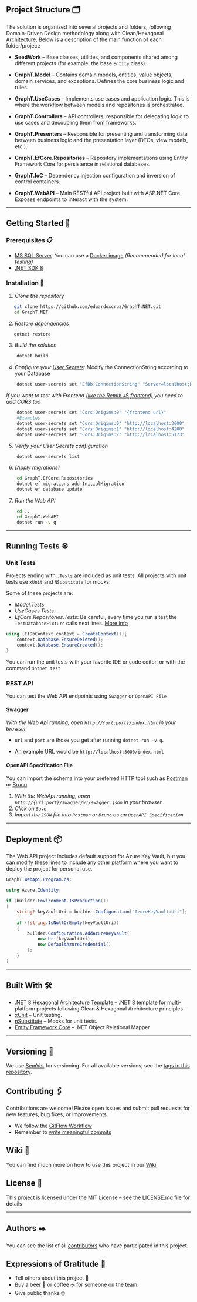 ## Project Structure 🗂️

The solution is organized into several projects and folders, following Domain-Driven Design methodology along with Clean/Hexagonal Architecture. Below is a description of the main function of each folder/project:

- **SeedWork** – Base classes, utilities, and components shared among different projects (for example, the base `Entity` class).

- **GraphT.Model** – Contains domain models, entities, value objects, domain services, and exceptions. Defines the core business logic and rules.

- **GraphT.UseCases** – Implements use cases and application logic. This is where the workflow between models and repositories is orchestrated.

- **GraphT.Controllers** – API controllers, responsible for delegating logic to use cases and decoupling them from frameworks.

- **GraphT.Presenters** – Responsible for presenting and transforming data between business logic and the presentation layer (DTOs, view models, etc.).

- **GraphT.EfCore.Repositories** – Repository implementations using Entity Framework Core for persistence in relational databases.

- **GraphT.IoC** – Dependency injection configuration and inversion of control containers.

- **GraphT.WebAPI** – Main RESTful API project built with ASP.NET Core. Exposes endpoints to interact with the system.

---

## Getting Started 🚀

### Prerequisites 📋

- [MS SQL Server](https://learn.microsoft.com/en-us/sql/database-engine/install-windows/install-sql-server?view=sql-server-ver17). You can use a [Docker image](https://learn.microsoft.com/en-us/sql/linux/quickstart-install-connect-docker?view=sql-server-ver17&tabs=cli&pivots=cs1-bash) _(Recommended for local testing)_
- [.NET SDK 8](https://dotnet.microsoft.com/en-us/download/dotnet)

### Installation 🔧

1. _Clone the repository_

```bash
   git clone https://github.com/eduardoxcruz/GraphT.NET.git
   cd GraphT.NET
```

2. _Restore dependencies_

```bash
   dotnet restore
```

3. _Build the solution_

```bash
    dotnet build
```

4. _Configure your [User Secrets](https://learn.microsoft.com/en-us/aspnet/core/security/app-secrets?view=aspnetcore-8.0)_: Modify the ConnectionString according to your Database

```bash
	dotnet user-secrets set "EfDb:ConnectionString" "Server=localhost;Database=YourDatabase;User Id=sa;Password=YourPassword;Encrypt=False"
```

_If you want to test with Frontend [(like the Remix.JS frontend)](https://github.com/eduardoxcruz/GraphT.Remix.Js) you need to add CORS too_

```bash
	dotnet user-secrets set "Cors:Origins:0" "{frontend url}"
	#Examples
	dotnet user-secrets set "Cors:Origins:0" "http://localhost:3000"
	dotnet user-secrets set "Cors:Origins:1" "http://localhost:4200"
	dotnet user-secrets set "Cors:Origins:2" "http://localhost:5173"
```

5. _Verify your User Secrets configuration_

```bash
    dotnet user-secrets list
```

6. _[Apply migrations]_

```bash
	cd GraphT.EfCore.Repositories
	dotnet ef migrations add InitialMigration
	dotnet ef database update
```

7. _Run the Web API_

```bash
	cd ..
    cd GraphT.WebAPI
   	dotnet run -v q
```

---

## Running Tests ⚙️

### Unit Tests

Projects ending with ```.Tests``` are included as unit tests. All projects with unit tests use ```xUnit``` and ```NSubstitute``` for mocks.

Some of these projects are:

- _Model.Tests_
- _UseCases.Tests_
- _EfCore.Repositories.Tests_: Be careful, every time you run a test the ```TestDatabaseFixture``` calls next lines. [More info](https://learn.microsoft.com/en-us/ef/core/managing-schemas/ensure-created)

```csharp
using (EfDbContext context = CreateContext()){
	context.Database.EnsureDeleted();
	context.Database.EnsureCreated();
}
```

You can run the unit tests with your favorite IDE or code editor, or with the command ```dotnet test```

### REST API

You can test the Web API endpoints using ```Swagger``` or ```OpenAPI File```

#### Swagger

_With the Web Api running, open ```http://{url:port}/index.html``` in your browser_
- ```url``` and ```port``` are those you get after running ```dotnet run -v q```.

- An example URL would be ```http://localhost:5000/index.html```

#### OpenAPI Specification File

You can import the schema into your preferred HTTP tool such as [Postman](https://www.postman.com/) or [Bruno](https://github.com/usebruno/bruno)

1. _With the WebApi running, open ```http://{url:port}/swagger/v1/swagger.json``` in your browser_
2. _Click on ```Save```_
3. _Import the ```JSON``` file into ```Postman``` or ```Bruno``` as an ```OpenAPI Specification```_

---

## Deployment 📦

The Web API project includes default support for Azure Key Vault, but you can modify these lines to include any other platform where you want to deploy the project for personal use.

```csharp
GraphT.WebApi.Program.cs:

using Azure.Identity;

if (builder.Environment.IsProduction())
{
	string? keyVaultUri = builder.Configuration["AzureKeyVault:Uri"];
	
	if (!string.IsNullOrEmpty(keyVaultUri))
	{
		builder.Configuration.AddAzureKeyVault(
			new Uri(keyVaultUri),
			new DefaultAzureCredential()
		);
	}
}
```

---

## Built With 🛠️

* [.NET 8 Hexagonal Architecture Template](https://github.com/eduardoxcruz/HexagonalArchitecture.NET) – .NET 8 template for multi-platform projects following Clean & Hexagonal Architecture principles.
* [xUnit](https://xunit.net/) – Unit testing.
* [nSubstitute](https://nsubstitute.github.io/) – Mocks for unit tests.
* [Entity Framework Core](https://learn.microsoft.com/en-us/ef/core/) – .NET Object Relational Mapper

---

## Versioning 📌

We use [SemVer](http://semver.org/) for versioning. For all available versions, see the [tags in this repository](https://github.com/eduardoxcruz/GraphT.NET/tags).

## Contributing 🖇️

Contributions are welcome! Please open issues and submit pull requests for new features, bug fixes, or improvements.

- We follow the [GitFlow Workflow](https://www.atlassian.com/git/tutorials/comparing-workflows/gitflow-workflow)
- Remember to [write meaningful commits](https://cbea.ms/git-commit/)

## Wiki 📖

You can find much more on how to use this project in our [Wiki](https://github.com/eduardoxcruz/GraphT.NET/wiki)

## License 📄

This project is licensed under the MIT License – see the [LICENSE.md](./LICENSE.md) file for details

---

## Authors ✒️

You can see the list of all [contributors](https://github.com/eduardoxcruz/GraphT.NET/contributors) who have participated in this project.

## Expressions of Gratitude 🎁

* Tell others about this project 📢
* Buy a beer 🍺 or coffee ☕ for someone on the team.
* Give public thanks 🤓

